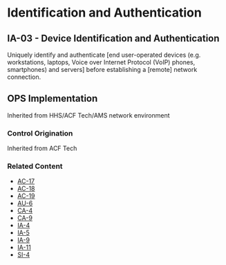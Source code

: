 # Identification and Authentication
## IA-03 - Device Identification and Authentication

Uniquely identify and authenticate [end user-operated devices (e.g. workstations, laptops, Voice over Internet Protocol (VoIP) phones, smartphones) and servers] before establishing a [remote] network connection.

## OPS Implementation

Inherited from HHS/ACF Tech/AMS network environment

### Control Origination

Inherited from ACF Tech

### Related Content

* [AC-17](../ac-17/index.md)
* [AC-18](../ac-18/index.md)
* [AC-19](../ac-19/index.md)
* [AU-6](../au-06/index.md)
* [CA-4](../ca-03/index.md)
* [CA-9](../ca-09/index.md)
* [IA-4](../ia-04/index.md)
* [IA-5](../ia-05/index.md)
* [IA-9](../ia-09/index.md)
* [IA-11](../ia-11/index.md)
* [SI-4](../si-4/index.md)
